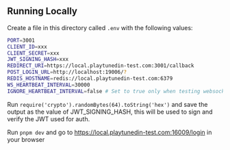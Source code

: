 ## Running Locally

Create a file in this directory called `.env` with the following values:

```sh
PORT=3001
CLIENT_ID=xxx
CLIENT_SECRET=xxx
JWT_SIGNING_HASH=xxx
REDIRECT_URI=https://local.playtunedin-test.com:3001/callback
POST_LOGIN_URL=http://localhost:19006/?
REDIS_HOSTNAME=redis://local.playtunedin-test.com:6379
WS_HEARTBEAT_INTERVAL=30000
IGNORE_HEARTBEAT_INTERVAL=false # Set to true only when testing websockets in postman locally
```

Run `require('crypto').randomBytes(64).toString('hex')` and save the output as the value of JWT_SIGNING_HASH, this will
be used to sign and verify the JWT used for auth.

Run `pnpm dev` and go to https://local.playtunedin-test.com:16009/login in your browser
